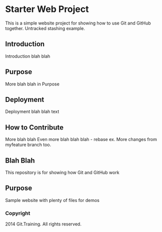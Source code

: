 # Starter Web Project
This is a simple website project for
showing how to use Git and GitHub together.
Untracked stashing example.
## Introduction
Introduction blah blah
## Purpose
More blah blah in Purpose
## Deployment
Deployment blah blah text
## How to Contribute
More blah blah
Even more blah blah blah - rebase ex.  More changes from myfeature branch too.
## Blah Blah

This repository is for showing how Git and GitHub work
## Purpose
Sample website with plenty of files for demos

### Copyright
2014 Git.Training. All rights reserved.